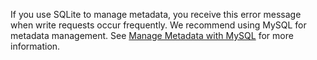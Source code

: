 If you use SQLite to manage metadata, you receive this error message when write requests occur frequently. We recommend using MySQL for metadata management. See <a href="data_manage.md">Manage Metadata with MySQL</a> for more information.